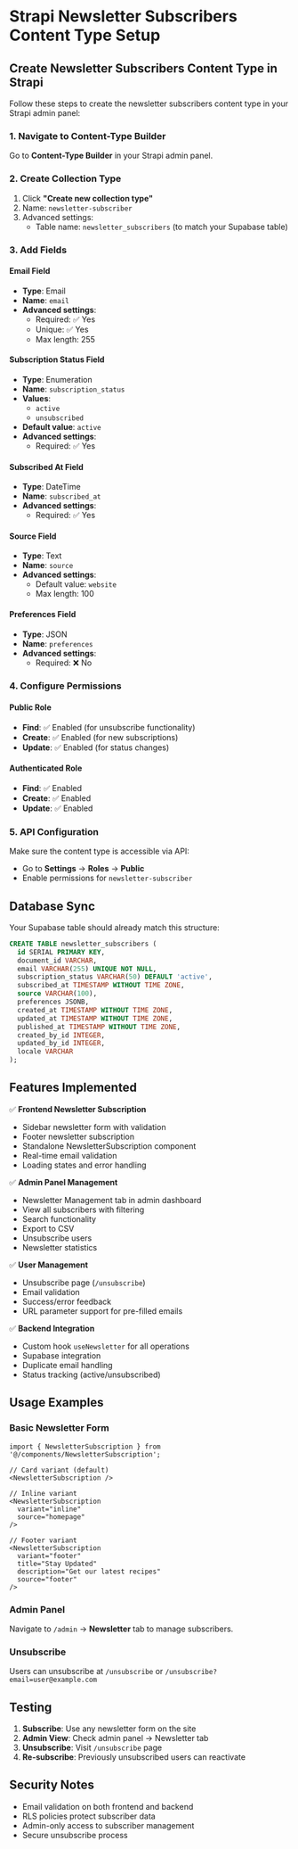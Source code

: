 # Strapi Newsletter Subscribers Content Type Setup

## Create Newsletter Subscribers Content Type in Strapi

Follow these steps to create the newsletter subscribers content type in your Strapi admin panel:

### 1. Navigate to Content-Type Builder
Go to **Content-Type Builder** in your Strapi admin panel.

### 2. Create Collection Type
1. Click **"Create new collection type"**
2. Name: `newsletter-subscriber`
3. Advanced settings:
   - Table name: `newsletter_subscribers` (to match your Supabase table)

### 3. Add Fields

#### Email Field
- **Type**: Email
- **Name**: `email`
- **Advanced settings**:
  - Required: ✅ Yes
  - Unique: ✅ Yes
  - Max length: 255

#### Subscription Status Field
- **Type**: Enumeration
- **Name**: `subscription_status`
- **Values**: 
  - `active`
  - `unsubscribed`
- **Default value**: `active`
- **Advanced settings**:
  - Required: ✅ Yes

#### Subscribed At Field
- **Type**: DateTime
- **Name**: `subscribed_at`
- **Advanced settings**:
  - Required: ✅ Yes

#### Source Field
- **Type**: Text
- **Name**: `source`
- **Advanced settings**:
  - Default value: `website`
  - Max length: 100

#### Preferences Field
- **Type**: JSON
- **Name**: `preferences`
- **Advanced settings**:
  - Required: ❌ No

### 4. Configure Permissions

#### Public Role
- **Find**: ✅ Enabled (for unsubscribe functionality)
- **Create**: ✅ Enabled (for new subscriptions)
- **Update**: ✅ Enabled (for status changes)

#### Authenticated Role
- **Find**: ✅ Enabled
- **Create**: ✅ Enabled
- **Update**: ✅ Enabled

### 5. API Configuration

Make sure the content type is accessible via API:
- Go to **Settings** → **Roles** → **Public**
- Enable permissions for `newsletter-subscriber`

## Database Sync

Your Supabase table should already match this structure:

```sql
CREATE TABLE newsletter_subscribers (
  id SERIAL PRIMARY KEY,
  document_id VARCHAR,
  email VARCHAR(255) UNIQUE NOT NULL,
  subscription_status VARCHAR(50) DEFAULT 'active',
  subscribed_at TIMESTAMP WITHOUT TIME ZONE,
  source VARCHAR(100),
  preferences JSONB,
  created_at TIMESTAMP WITHOUT TIME ZONE,
  updated_at TIMESTAMP WITHOUT TIME ZONE,
  published_at TIMESTAMP WITHOUT TIME ZONE,
  created_by_id INTEGER,
  updated_by_id INTEGER,
  locale VARCHAR
);
```

## Features Implemented

✅ **Frontend Newsletter Subscription**
- Sidebar newsletter form with validation
- Footer newsletter subscription
- Standalone NewsletterSubscription component
- Real-time email validation
- Loading states and error handling

✅ **Admin Panel Management**
- Newsletter Management tab in admin dashboard
- View all subscribers with filtering
- Search functionality
- Export to CSV
- Unsubscribe users
- Newsletter statistics

✅ **User Management**
- Unsubscribe page (`/unsubscribe`)
- Email validation
- Success/error feedback
- URL parameter support for pre-filled emails

✅ **Backend Integration**
- Custom hook `useNewsletter` for all operations
- Supabase integration
- Duplicate email handling
- Status tracking (active/unsubscribed)

## Usage Examples

### Basic Newsletter Form
```tsx
import { NewsletterSubscription } from '@/components/NewsletterSubscription';

// Card variant (default)
<NewsletterSubscription />

// Inline variant
<NewsletterSubscription 
  variant="inline" 
  source="homepage"
/>

// Footer variant
<NewsletterSubscription 
  variant="footer"
  title="Stay Updated"
  description="Get our latest recipes"
  source="footer"
/>
```

### Admin Panel
Navigate to `/admin` → **Newsletter** tab to manage subscribers.

### Unsubscribe
Users can unsubscribe at `/unsubscribe` or `/unsubscribe?email=user@example.com`

## Testing

1. **Subscribe**: Use any newsletter form on the site
2. **Admin View**: Check admin panel → Newsletter tab
3. **Unsubscribe**: Visit `/unsubscribe` page
4. **Re-subscribe**: Previously unsubscribed users can reactivate

## Security Notes

- Email validation on both frontend and backend
- RLS policies protect subscriber data
- Admin-only access to subscriber management
- Secure unsubscribe process
